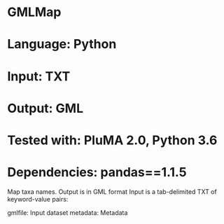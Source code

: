 # GMLMap
# Language: Python
# Input: TXT
# Output: GML
# Tested with: PluMA 2.0, Python 3.6
# Dependencies: pandas==1.1.5

Map taxa names.  Output is in GML format
Input is a tab-delimited TXT of keyword-value pairs:

gmlfile: Input dataset
metadata: Metadata
